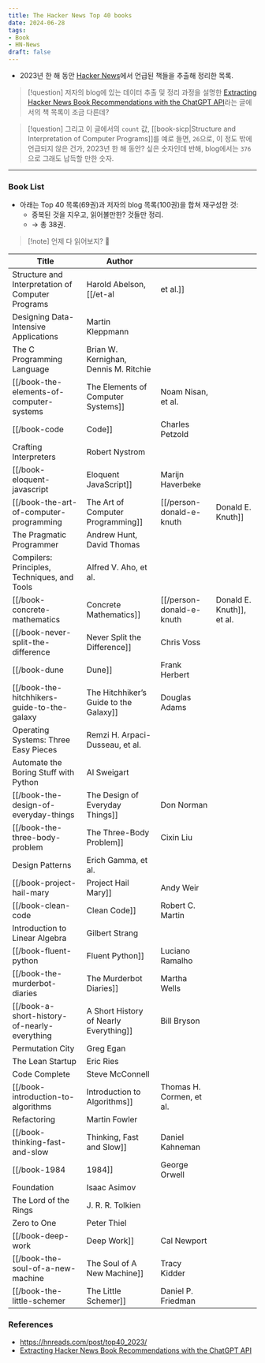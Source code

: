 ```yaml
---
title: The Hacker News Top 40 books
date: 2024-06-28
tags:
- Book
- HN-News
draft: false
---
```


- 2023년 한 해 동안 [Hacker News](https://news.ycombinator.com)에서 언급된 책들을 추출해 정리한 목록.

> [!question] 저자의 blog에 있는 데이터 추출 및 정리 과정을 설명한 [Extracting Hacker News Book Recommendations with the ChatGPT API](https://blog.reyem.dev/post/extracting_hn_book_recommendations_with_chatgpt_api/)라는 글에서의 책 목록이 조금 다른데?

> [!question] 그리고 이 글에서의 `count` 값, [[book-sicp|Structure and Interpretation of Computer Programs]]를 예로 들면,  `26`으로, 이 정도 밖에 언급되지 않은 건가, 2023년 한 해 동안? 싶은 숫자인데 반해, blog에서는 `376`으로 그래도 납득할 만한 숫자.


---
### Book List
- 아래는 Top 40 목록(69권)과 저자의 blog 목록(100권)을 합쳐 재구성한 것:
    - 중복된 것을 지우고, 읽어볼만한? 것들만 정리.
    - $\to$ 총 38권.

> [!note] 언제 다 읽어보지? 🫨


| Title                                             | Author                                 |                          |                           |
| ------------------------------------------------- | -------------------------------------- | ------------------------ | ------------------------- |
| Structure and Interpretation of Computer Programs | Harold Abelson, [[/et-al               | et al.]]                 |                           |
| Designing Data-Intensive Applications             | Martin Kleppmann                       |                          |                           |
| The C Programming Language                        | Brian W. Kernighan, Dennis M. Ritchie  |                          |                           |
| [[/book-the-elements-of-computer-systems          | The Elements of Computer Systems]]     | Noam Nisan, et al.       |                           |
| [[/book-code                                      | Code]]                                 | Charles Petzold          |                           |
| Crafting Interpreters                             | Robert Nystrom                         |                          |                           |
| [[/book-eloquent-javascript                       | Eloquent JavaScript]]                  | Marijn Haverbeke         |                           |
| [[/book-the-art-of-computer-programming           | The Art of Computer Programming]]      | [[/person-donald-e-knuth | Donald E. Knuth]]         |
| The Pragmatic Programmer                          | Andrew Hunt, David Thomas              |                          |                           |
| Compilers: Principles, Techniques, and Tools      | Alfred V. Aho, et al.                  |                          |                           |
| [[/book-concrete-mathematics                      | Concrete Mathematics]]                 | [[/person-donald-e-knuth | Donald E. Knuth]], et al. |
| [[/book-never-split-the-difference                | Never Split the Difference]]           | Chris Voss               |                           |
| [[/book-dune                                      | Dune]]                                 | Frank Herbert            |                           |
| [[/book-the-hitchhikers-guide-to-the-galaxy       | The Hitchhiker’s Guide to the Galaxy]] | Douglas Adams            |                           |
| Operating Systems: Three Easy Pieces              | Remzi H. Arpaci-Dusseau, et al.        |                          |                           |
| Automate the Boring Stuff with Python             | Al Sweigart                            |                          |                           |
| [[/book-the-design-of-everyday-things             | The Design of Everyday Things]]        | Don Norman               |                           |
| [[/book-the-three-body-problem                    | The Three-Body Problem]]               | Cixin Liu                |                           |
| Design Patterns                                   | Erich Gamma, et al.                    |                          |                           |
| [[/book-project-hail-mary                         | Project Hail Mary]]                    | Andy Weir                |                           |
| [[/book-clean-code                                | Clean Code]]                           | Robert C. Martin         |                           |
| Introduction to Linear Algebra                    | Gilbert Strang                         |                          |                           |
| [[/book-fluent-python                             | Fluent Python]]                        | Luciano Ramalho          |                           |
| [[/book-the-murderbot-diaries                     | The Murderbot Diaries]]                | Martha Wells             |                           |
| [[/book-a-short-history-of-nearly-everything      | A Short History of Nearly Everything]] | Bill Bryson              |                           |
| Permutation City                                  | Greg Egan                              |                          |                           |
| The Lean Startup                                  | Eric Ries                              |                          |                           |
| Code Complete                                     | Steve McConnell                        |                          |                           |
| [[/book-introduction-to-algorithms                | Introduction to Algorithms]]           | Thomas H. Cormen, et al. |                           |
| Refactoring                                       | Martin Fowler                          |                          |                           |
| [[/book-thinking-fast-and-slow                    | Thinking, Fast and Slow]]              | Daniel Kahneman          |                           |
| [[/book-1984                                      | 1984]]                                 | George Orwell            |                           |
| Foundation                                        | Isaac Asimov                           |                          |                           |
| The Lord of the Rings                             | J. R. R. Tolkien                       |                          |                           |
| Zero to One                                       | Peter Thiel                            |                          |                           |
| [[/book-deep-work                                 | Deep Work]]                            | Cal Newport              |                           |
| [[/book-the-soul-of-a-new-machine                 | The Soul of A New Machine]]            | Tracy Kidder             |                           |
| [[/book-the-little-schemer                        | The Little Schemer]]                   | Daniel P. Friedman       |                           |


### References
- https://hnreads.com/post/top40_2023/
- [Extracting Hacker News Book Recommendations with the ChatGPT API](https://blog.reyem.dev/post/extracting_hn_book_recommendations_with_chatgpt_api/)